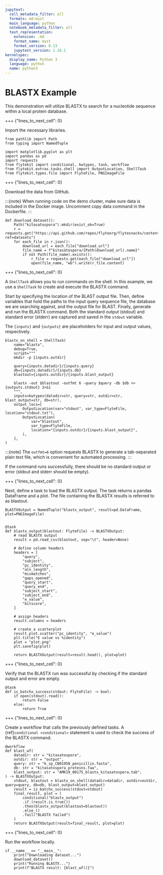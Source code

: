 ```yaml
---
jupytext:
  cell_metadata_filter: all
  formats: md:myst
  main_language: python
  notebook_metadata_filter: all
  text_representation:
    extension: .md
    format_name: myst
    format_version: 0.13
    jupytext_version: 1.16.1
kernelspec:
  display_name: Python 3
  language: python
  name: python3
---
```


# BLASTX Example

This demonstration will utilize BLASTX to search for a nucleotide sequence within a local protein database.

+++ {"lines_to_next_cell": 0}

Import the necessary libraries.

```{code-cell}
from pathlib import Path
from typing import NamedTuple

import matplotlib.pyplot as plt
import pandas as pd
import requests
from flytekit import conditional, kwtypes, task, workflow
from flytekit.extras.tasks.shell import OutputLocation, ShellTask
from flytekit.types.file import FlyteFile, PNGImageFile
```

+++ {"lines_to_next_cell": 0}

Download the data from GitHub.

:::{note}
When running code on the demo cluster, make sure data is included in the Docker image.
Uncomment copy data command in the Dockerfile.
:::

```{code-cell}
def download_dataset():
    Path("kitasatospora").mkdir(exist_ok=True)
    r = requests.get("https://api.github.com/repos/flyteorg/flytesnacks/contents/blast/kitasatospora?ref=datasets")
    for each_file in r.json():
        download_url = each_file["download_url"]
        file_name = f"kitasatospora/{Path(download_url).name}"
        if not Path(file_name).exists():
            r_file = requests.get(each_file["download_url"])
            open(file_name, "wb").write(r_file.content)
```

+++ {"lines_to_next_cell": 0}

A `ShellTask` allows you to run commands on the shell.
In this example, we use a `ShellTask` to create and execute the BLASTX command.

Start by specifying the location of the BLAST output file.
Then, define variables that hold the paths to the input query sequence file, the database we are searching against, and the output file for BLAST.
Finally, generate and run the BLASTX command.
Both the standard output (stdout) and standard error (stderr) are captured and saved in the `stdout` variable.

The `{inputs}` and `{outputs}` are placeholders for input and output values, respectively.

```{code-cell}
blastx_on_shell = ShellTask(
    name="blastx",
    debug=True,
    script="""
    mkdir -p {inputs.outdir}

    query={inputs.datadir}/{inputs.query}
    db={inputs.datadir}/{inputs.db}
    blastout={inputs.outdir}/{inputs.blast_output}

    blastx -out $blastout -outfmt 6 -query $query -db $db >> {outputs.stdout} 2>&1
    """,
    inputs=kwtypes(datadir=str, query=str, outdir=str, blast_output=str, db=str),
    output_locs=[
        OutputLocation(var="stdout", var_type=FlyteFile, location="stdout.txt"),
        OutputLocation(
            var="blastout",
            var_type=FlyteFile,
            location="{inputs.outdir}/{inputs.blast_output}",
        ),
    ],
)
```

:::{note}
The `outfmt=6` option requests BLASTX to generate a tab-separated plain text file, which is convenient for automated processing.
:::

If the command runs successfully, there should be no standard output or error (stdout and stderr should be empty).

+++ {"lines_to_next_cell": 0}

Next, define a task to load the BLASTX output.
The task returns a pandas DataFrame and a plot.
The file containing the BLASTX results is referred to as blastout.

```{code-cell}
BLASTXOutput = NamedTuple("blastx_output", result=pd.DataFrame, plot=PNGImageFile)


@task
def blastx_output(blastout: FlyteFile) -> BLASTXOutput:
    # read BLASTX output
    result = pd.read_csv(blastout, sep="\t", header=None)

    # define column headers
    headers = [
        "query",
        "subject",
        "pc_identity",
        "aln_length",
        "mismatches",
        "gaps_opened",
        "query_start",
        "query_end",
        "subject_start",
        "subject_end",
        "e_value",
        "bitscore",
    ]

    # assign headers
    result.columns = headers

    # create a scatterplot
    result.plot.scatter("pc_identity", "e_value")
    plt.title("E value vs %identity")
    plot = "plot.png"
    plt.savefig(plot)

    return BLASTXOutput(result=result.head(), plot=plot)
```

+++ {"lines_to_next_cell": 0}

Verify that the BLASTX run was successful by checking if the standard output and error are empty.

```{code-cell}
@task
def is_batchx_success(stdout: FlyteFile) -> bool:
    if open(stdout).read():
        return False
    else:
        return True
```

+++ {"lines_to_next_cell": 0}

Create a workflow that calls the previously defined tasks.
A {ref}`conditional <conditional>` statement is used to check the success of the BLASTX command.

```{code-cell}
@workflow
def blast_wf(
    datadir: str = "kitasatospora",
    outdir: str = "output",
    query: str = "k_sp_CB01950_penicillin.fasta",
    db: str = "kitasatospora_proteins.faa",
    blast_output: str = "AMK19_00175_blastx_kitasatospora.tab",
) -> BLASTXOutput:
    stdout, blastout = blastx_on_shell(datadir=datadir, outdir=outdir, query=query, db=db, blast_output=blast_output)
    result = is_batchx_success(stdout=stdout)
    final_result, plot = (
        conditional("blastx_output")
        .if_(result.is_true())
        .then(blastx_output(blastout=blastout))
        .else_()
        .fail("BLASTX failed")
    )
    return BLASTXOutput(result=final_result, plot=plot)
```

+++ {"lines_to_next_cell": 0}

Run the workflow locally.

```{code-cell}
if __name__ == "__main__":
    print("Downloading dataset...")
    download_dataset()
    print("Running BLASTX...")
    print(f"BLASTX result: {blast_wf()}")
```
